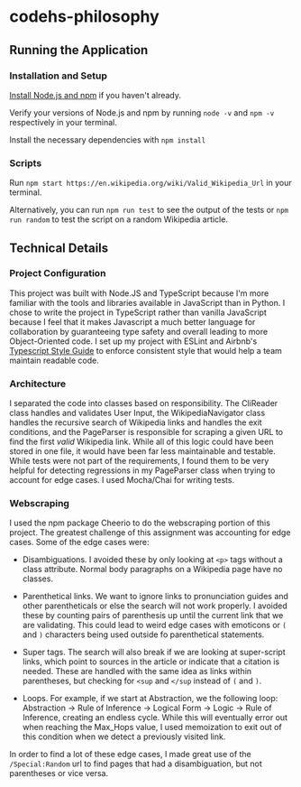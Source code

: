 # codehs-philosophy

## Running the Application

### Installation and Setup

[Install Node.js and npm](https://docs.npmjs.com/downloading-and-installing-node-js-and-npm#using-a-node-version-manager-to-install-nodejs-and-npm) if you haven't already.

Verify your versions of Node.js and npm by running `node -v` and `npm -v` respectively in your terminal.

Install the necessary dependencies with `npm install`

### Scripts

Run `npm start https://en.wikipedia.org/wiki/Valid_Wikipedia_Url` in your terminal.

Alternatively, you can run `npm run test` to see the output of the tests or `npm run random` to test the script on a random Wikipedia article.

## Technical Details

### Project Configuration

This project was built with Node.JS and TypeScript because I'm more familiar with the tools and libraries available in JavaScript than in Python. I chose to write the project in TypeScript rather than vanilla JavaScript because I feel that it makes Javascript a much better language for collaboration by guaranteeing type safety and overall leading to more Object-Oriented code. I set up my project with ESLint and Airbnb's [Typescript Style Guide](https://github.com/airbnb/javascript) to enforce consistent style that would help a team maintain readable code.

### Architecture

I separated the code into classes based on responsibility. The CliReader class handles and validates User Input, the WikipediaNavigator class handles the recursive search of Wikipedia links and handles the exit conditions, and the PageParser is responsible for scraping a given URL to find the first _valid_ Wikipedia link. While all of this logic could have been stored in one file, it would have been far less maintainable and testable. While tests were not part of the requirements, I found them to be very helpful for detecting regressions in my PageParser class when trying to account for edge cases. I used Mocha/Chai for writing tests.

### Webscraping

I used the npm package Cheerio to do the webscraping portion of this project. The greatest challenge of this assignment was accounting for edge cases. Some of the edge cases were:

- Disambiguations. I avoided these by only looking at `<p>` tags without a class attribute. Normal body paragraphs on a Wikipedia page have no classes.

- Parenthetical links. We want to ignore links to pronunciation guides and other parentheticals or else the search will not work properly. I avoided these by counting pairs of parenthesis up until the current link that we are validating. This could lead to weird edge cases with emoticons or `(` and `)` characters being used outside fo parenthetical statements.

- Super tags. The search will also break if we are looking at super-script links, which point to sources in the article or indicate that a citation is needed. These are handled with the same idea as links within parentheses, but checking for `<sup` and `</sup` instead of `(` and `)`.

- Loops. For example, if we start at Abstraction, we the following loop: Abstraction &rarr; Rule of Inference &rarr; Logical Form &rarr; Logic &rarr; Rule of Inference, creating an endless cycle. While this will eventually error out when reaching the Max_Hops value, I used memoization to exit out of this condition when we detect a previously visited link.

In order to find a lot of these edge cases, I made great use of the `/Special:Random` url to find pages that had a disambiguation, but not parentheses or vice versa.
